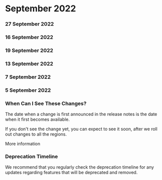 ﻿# September 2022


### 27 September 2022




### 16 September 2022




### 19 September 2022




### 13 September 2022




### 7 September 2022




### 5 September 2022




### When Can I See These Changes?

The date when a change is first announced in the release notes is the date when it first becomes available.

If you don't see the change yet, you can expect to see it soon, after we roll out changes to all the regions.

More information


### Deprecation Timeline

We recommend that you regularly check the deprecation timeline for any updates regarding features that will be deprecated and removed.

